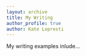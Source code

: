 ```yaml
---
layout: archive
title: My Writing
author_profile: true
author: Kate Lopresti
---
```


My writing examples inlude...